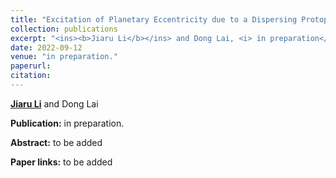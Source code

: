 ```yaml
---
title: "Excitation of Planetary Eccentricity due to a Dispersing Protoplanetary Disk"
collection: publications
excerpt: "<ins><b>Jiaru Li</b></ins> and Dong Lai, <i> in preparation</i> (details to be added soon)"
date: 2022-09-12
venue: "in preparation."
paperurl: 
citation:
---
```


<ins><b>Jiaru Li</b></ins> and Dong Lai

<b>Publication:</b>  in preparation.

<b>Abstract:</b> to be added

<b>Paper links:</b>  to be added
